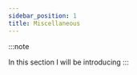 ```yaml
---
sidebar_position: 1
title: Miscellaneous
---
```


:::note

In this section I will be introducing 
:::



